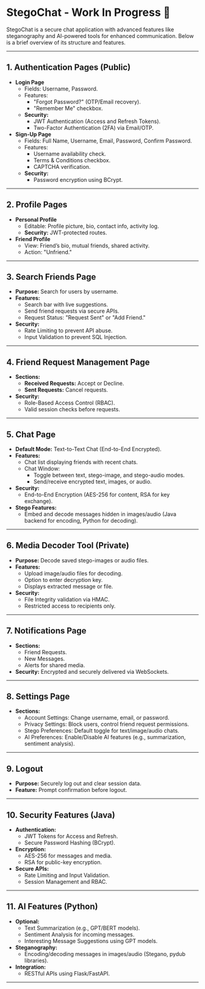 # StegoChat - Work In Progress 🚧

StegoChat is a secure chat application with advanced features like steganography and AI-powered tools for enhanced communication. Below is a brief overview of its structure and features.

---

## **1. Authentication Pages (Public)**
- **Login Page**
  - Fields: Username, Password.
  - Features:
    - "Forgot Password?" (OTP/Email recovery).
    - "Remember Me" checkbox.
  - **Security:**
    - JWT Authentication (Access and Refresh Tokens).
    - Two-Factor Authentication (2FA) via Email/OTP.
- **Sign-Up Page**
  - Fields: Full Name, Username, Email, Password, Confirm Password.
  - Features:
    - Username availability check.
    - Terms & Conditions checkbox.
    - CAPTCHA verification.
  - **Security:**
    - Password encryption using BCrypt.

---

## **2. Profile Pages**
- **Personal Profile**
  - Editable: Profile picture, bio, contact info, activity log.
  - **Security:** JWT-protected routes.
- **Friend Profile**
  - View: Friend’s bio, mutual friends, shared activity.
  - Action: "Unfriend."

---

## **3. Search Friends Page**
- **Purpose:** Search for users by username.
- **Features:**
  - Search bar with live suggestions.
  - Send friend requests via secure APIs.
  - Request Status: "Request Sent" or "Add Friend."
- **Security:**
  - Rate Limiting to prevent API abuse.
  - Input Validation to prevent SQL Injection.

---

## **4. Friend Request Management Page**
- **Sections:**
  - **Received Requests:** Accept or Decline.
  - **Sent Requests:** Cancel requests.
- **Security:**
  - Role-Based Access Control (RBAC).
  - Valid session checks before requests.

---

## **5. Chat Page**
- **Default Mode:** Text-to-Text Chat (End-to-End Encrypted).
- **Features:**
  - Chat list displaying friends with recent chats.
  - Chat Window:
    - Toggle between text, stego-image, and stego-audio modes.
    - Send/receive encrypted text, images, or audio.
- **Security:**
  - End-to-End Encryption (AES-256 for content, RSA for key exchange).
- **Stego Features:**
  - Embed and decode messages hidden in images/audio (Java backend for encoding, Python for decoding).

---

## **6. Media Decoder Tool (Private)**
- **Purpose:** Decode saved stego-images or audio files.
- **Features:**
  - Upload image/audio files for decoding.
  - Option to enter decryption key.
  - Displays extracted message or file.
- **Security:**
  - File Integrity validation via HMAC.
  - Restricted access to recipients only.

---

## **7. Notifications Page**
- **Sections:**
  - Friend Requests.
  - New Messages.
  - Alerts for shared media.
- **Security:** Encrypted and securely delivered via WebSockets.

---

## **8. Settings Page**
- **Sections:**
  - Account Settings: Change username, email, or password.
  - Privacy Settings: Block users, control friend request permissions.
  - Stego Preferences: Default toggle for text/image/audio chats.
  - AI Preferences: Enable/Disable AI features (e.g., summarization, sentiment analysis).

---

## **9. Logout**
- **Purpose:** Securely log out and clear session data.
- **Feature:** Prompt confirmation before logout.

---

## **10. Security Features (Java)**
- **Authentication:**
  - JWT Tokens for Access and Refresh.
  - Secure Password Hashing (BCrypt).
- **Encryption:**
  - AES-256 for messages and media.
  - RSA for public-key encryption.
- **Secure APIs:**
  - Rate Limiting and Input Validation.
  - Session Management and RBAC.

---

## **11. AI Features (Python)**
- **Optional:**
  - Text Summarization (e.g., GPT/BERT models).
  - Sentiment Analysis for incoming messages.
  - Interesting Message Suggestions using GPT models.
- **Steganography:**
  - Encoding/decoding messages in images/audio (Stegano, pydub libraries).
- **Integration:**
  - RESTful APIs using Flask/FastAPI.

---
